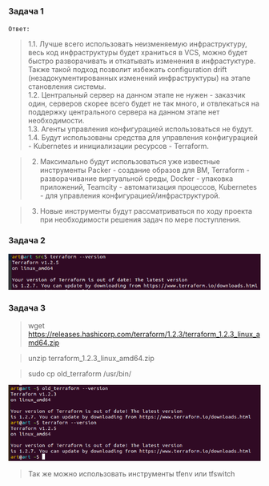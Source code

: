 ### Задача 1

`Ответ:`

>1.1. Лучше всего использовать неизменяемую инфраструктуру, весь код инфраструктуры будет храниться в VCS, 
можно будет быстро разворачивать и откатывать изменения в инфрастуктуре. Также такой подход позволит избежать configuration drift 
(незадокументированных изменений инфраструктуры) на этапе становления системы.<br>
1.2. Центральный сервер на данном этапе не нужен - заказчик один, серверов скорее всего будет не так много, и отвлекаться на поддержку центрального сервера на данном этапе нет необходимости.<br> 
1.3. Агенты управления конфигурацией использоваться не будут.<br> 
1.4. Будут использованы средства для управления конфигурацией - Kubernetes и инициализации ресурсов - Terraform.

>2. Максимально будут использоваться уже известные инструменты Packer - создание образов для ВМ, Terraform - разворачивание виртуальной среды, Docker - упаковка приложений, Teamcity - автоматизация процессов, Kubernetes - для управления конфигурацией/инфраструктурой.

>3. Новые инструменты будут рассматриваться по ходу проекта при необходимости решения задач по мере поступления.

### Задача 2

![drawing](assets/res1.png)

### Задача 3
>wget https://releases.hashicorp.com/terraform/1.2.3/terraform_1.2.3_linux_amd64.zip

>unzip terraform_1.2.3_linux_amd64.zip

>sudo cp old_terraform /usr/bin/

![drawing](assets/res2.png)

>Так же можно использовать инструменты tfenv или tfswitch